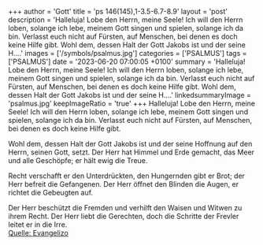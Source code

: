 +++
author = 'Gott'
title = 'ps 146(145),1-3.5-6.7-8.9'
layout = 'post'
description = 'Halleluja! Lobe den Herrn, meine Seele! Ich will den Herrn loben, solange ich lebe, meinem Gott singen und spielen, solange ich da bin. Verlasst euch nicht auf Fürsten, auf Menschen, bei denen es doch keine Hilfe gibt.  Wohl dem, dessen Halt der Gott Jakobs ist und der seine H....'
images = ['/symbols/psalmus.jpg']
categories = ['PSALMUS']
tags = ['PSALMUS']
date = '2023-06-20 07:00:05 +0100'
summary = 'Halleluja! Lobe den Herrn, meine Seele! Ich will den Herrn loben, solange ich lebe, meinem Gott singen und spielen, solange ich da bin. Verlasst euch nicht auf Fürsten, auf Menschen, bei denen es doch keine Hilfe gibt.  Wohl dem, dessen Halt der Gott Jakobs ist und der seine H....'
linkedsummaryImage = 'psalmus.jpg'
keepImageRatio = 'true'
+++
Halleluja! Lobe den Herrn, meine Seele!
Ich will den Herrn loben, solange ich lebe,
meinem Gott singen und spielen, solange ich da bin.
Verlasst euch nicht auf Fürsten,
auf Menschen, bei denen es doch keine Hilfe gibt.

Wohl dem, dessen Halt der Gott Jakobs ist
und der seine Hoffnung auf den Herrn, seinen Gott, setzt.<!--more-->
Der Herr hat Himmel und Erde gemacht,
das Meer und alle Geschöpfe;
er hält ewig die Treue.

Recht verschafft er den Unterdrückten,
den Hungernden gibt er Brot;
der Herr befreit die Gefangenen.
Der Herr öffnet den Blinden die Augen,
er richtet die Gebeugten auf.

Der Herr beschützt die Fremden
und verhilft den Waisen und Witwen zu ihrem Recht.
Der Herr liebt die Gerechten,
doch die Schritte der Frevler leitet er in die Irre.<br> [Quelle: Evangelizo](https://evangeliumtagfuertag.org/DE/gospel)